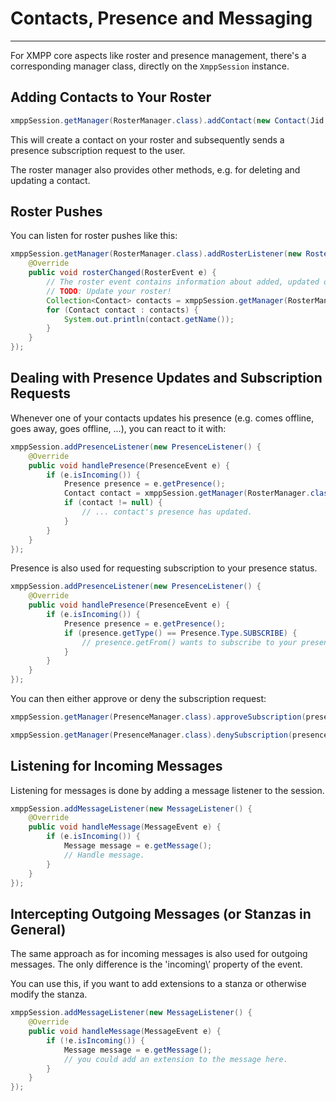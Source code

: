 # Contacts, Presence and Messaging
---

For XMPP core aspects like roster and presence management, there\'s a corresponding manager class, directly on the `XmppSession` instance.

## Adding Contacts to Your Roster

```java
xmppSession.getManager(RosterManager.class).addContact(new Contact(Jid.valueOf("juliet@example.net"), "Juliet"), true, "Hi Juliet, please add me.");
```

This will create a contact on your roster and subsequently sends a presence subscription request to the user.

The roster manager also provides other methods, e.g. for deleting and updating a contact.

## Roster Pushes

You can listen for roster pushes like this:

```java
xmppSession.getManager(RosterManager.class).addRosterListener(new RosterListener() {
    @Override
    public void rosterChanged(RosterEvent e) {
        // The roster event contains information about added, updated or deleted contacts.
        // TODO: Update your roster!
        Collection<Contact> contacts = xmppSession.getManager(RosterManager.class).getContacts();
        for (Contact contact : contacts) {
            System.out.println(contact.getName());
        }
    }
});
```

## Dealing with Presence Updates and Subscription Requests

Whenever one of your contacts updates his presence (e.g. comes offline, goes away, goes offline, ...), you can react to it with:

```java
xmppSession.addPresenceListener(new PresenceListener() {
    @Override
    public void handlePresence(PresenceEvent e) {
        if (e.isIncoming()) {
            Presence presence = e.getPresence();
            Contact contact = xmppSession.getManager(RosterManager.class).getContact(presence.getFrom());
            if (contact != null) {
                // ... contact's presence has updated.
            }
        }
    }
});
```

Presence is also used for requesting subscription to your presence status.

```java
xmppSession.addPresenceListener(new PresenceListener() {
    @Override
    public void handlePresence(PresenceEvent e) {
        if (e.isIncoming()) {
            Presence presence = e.getPresence();
            if (presence.getType() == Presence.Type.SUBSCRIBE) {
                // presence.getFrom() wants to subscribe to your presence.
            }
        }
    }
});
```

You can then either approve or deny the subscription request:

```java
xmppSession.getManager(PresenceManager.class).approveSubscription(presence.getFrom());
```

```java
xmppSession.getManager(PresenceManager.class).denySubscription(presence.getFrom());
```

## Listening for Incoming Messages

Listening for messages is done by adding a message listener to the session.

```java
xmppSession.addMessageListener(new MessageListener() {
    @Override
    public void handleMessage(MessageEvent e) {
        if (e.isIncoming()) {
            Message message = e.getMessage();
            // Handle message.
        }
    }
});
```

## Intercepting Outgoing Messages (or Stanzas in General)

The same approach as for incoming messages is also used for outgoing messages. The only difference is the \'incoming\’ property of the event.

You can use this, if you want to add extensions to a stanza or otherwise modify the stanza.

```java
xmppSession.addMessageListener(new MessageListener() {
    @Override
    public void handleMessage(MessageEvent e) {
        if (!e.isIncoming()) {
            Message message = e.getMessage();
            // you could add an extension to the message here.
        }
    }
});
```
